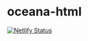 # oceana-html
[![Netlify Status](https://api.netlify.com/api/v1/badges/eff14092-2a8b-431d-aa79-a704d391a50f/deploy-status)](https://app.netlify.com/sites/ocaena/deploys)
